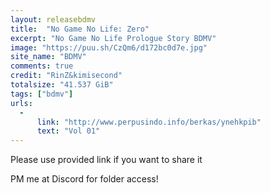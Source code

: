 ```yaml
---
layout: releasebdmv
title:  "No Game No Life: Zero"
excerpt: "No Game No Life Prologue Story BDMV"
image: "https://puu.sh/CzQm6/d172bc0d7e.jpg"
site_name: "BDMV"
comments: true
credit: "RinZ&kimisecond"
totalsize: "41.537 GiB"
tags: ["bdmv"]
urls:
  - 
      link: "http://www.perpusindo.info/berkas/ynehkpib"
      text: "Vol 01"
---
```


Please use provided link if you want to share it

PM me at Discord for folder access!